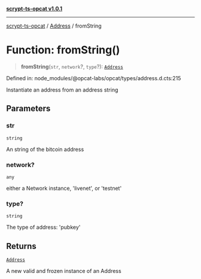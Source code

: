 [**scrypt-ts-opcat v1.0.1**](../../../README.md)

***

[scrypt-ts-opcat](../../../README.md) / [Address](../README.md) / fromString

# Function: fromString()

> **fromString**(`str`, `network`?, `type`?): [`Address`](../../../classes/Address.md)

Defined in: node\_modules/@opcat-labs/opcat/types/address.d.cts:215

Instantiate an address from an address string

## Parameters

### str

`string`

An string of the bitcoin address

### network?

`any`

either a Network instance, 'livenet', or 'testnet'

### type?

`string`

The type of address: 'pubkey'

## Returns

[`Address`](../../../classes/Address.md)

A new valid and frozen instance of an Address
